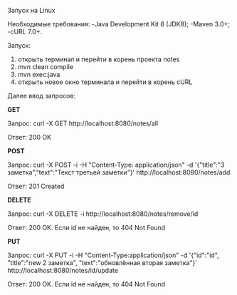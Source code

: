 Запуск на Linux

Необходимые требования:
-Java Development Kit 8 (JDK8);
-Maven 3.0+;
-cURL 7.0+.

Запуск:
1. открыть терминал и перейти в корень проекта notes
2. mvn clean compile
3. mvn exec:java
4. открыть новое окно терминала и перейти в корень cURL

Далее ввод запросов:

**GET**

Запрос:
curl -X GET http://localhost:8080/notes/all

Ответ:
200 OK


**POST**

Запрос:
curl -X POST -i -H "Content-Type: application/json" -d '{"title":"3 заметка","text":"Текст третьей заметки"}' http://localhost:8080/notes/add

Ответ:
201 Created


**DELETE**

Запрос:
curl -X DELETE -i http://localhost:8080/notes/remove/id

Ответ:
200 OK. Если id не найден, то 404 Not Found

**PUT**

Запрос:
curl -X PUT -i -H "Content-Type:application/json" -d '{"id":"id", "title":"new 2 заметка", "text":"обновлённая вторая заметка"}' http://localhost:8080/notes/id/update

Ответ:
200 OK. Если id не найден, то 404 Not Found
